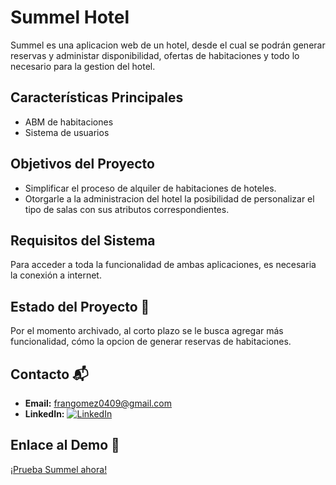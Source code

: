 # Summel Hotel
Summel es una aplicacion web de un hotel, desde el cual se podrán generar reservas y administar disponibilidad, ofertas de habitaciones y todo lo necesario para la gestion del hotel.

## Características Principales

- ABM de habitaciones
- Sistema de usuarios

## Objetivos del Proyecto

- Simplificar el proceso de alquiler de habitaciones de hoteles.
- Otorgarle a la administracion del hotel la posibilidad de personalizar el tipo de salas con sus atributos correspondientes.

## Requisitos del Sistema

Para acceder a toda la funcionalidad de ambas aplicaciones, es necesaria la conexión a internet.

## Estado del Proyecto 🚧

Por el momento archivado, al corto plazo se le busca agregar más funcionalidad, cómo la opcion de generar reservas de habitaciones.

## Contacto 📬

- **Email:** [frangomez0409@gmail.com](mailto:frangomez0409@gmail.com)
- **LinkedIn:** [![LinkedIn](https://img.shields.io/badge/Franco%20G%C3%B3mez%20Delgado-black?style=flat-square&logo=linkedin&logoColor=white)](https://www.linkedin.com/in/francogomezdelgado/)




## Enlace al Demo 🚀

[¡Prueba Summel ahora!](http://summel.infinityfreeapp.com/)
